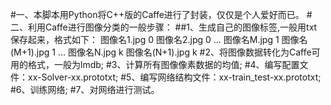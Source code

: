 #一、本脚本用Python将C++版的Caffe进行了封装，仅仅是个人爱好而已。
#二、利用Caffe进行图像分类的一般步骤：
##1、生成自己的图像标签,一般用txt保存起来，格式如下：
	图像名1.jpg 0
	图像名2.jpg 0
	...
	图像名M.jpg 1
	图像名(M+1).jpg 1
	...
	图像名N.jpg k
	图像名(N+1).jpg k
#2、将图像数据转化为Caffe可用的格式，一般为lmdb;
#3、计算所有图像像素数据的均值;
#4、编写配置文件：xx-Solver-xx.prototxt;
#5、编写网络结构文件：xx-train_test-xx.prototxt;
#6、训练网络;
#7、对网络进行测试。
		

									
							
